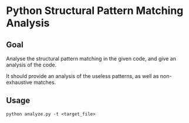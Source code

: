# Python Structural Pattern Matching Analysis

## Goal

Analyse the structural pattern matching in the given code,
and give an analysis of the code.

It should provide an analysis of the useless patterns, as well as non-exhaustive matches.

## Usage

```
python analyze.py -t <target_file>
```
